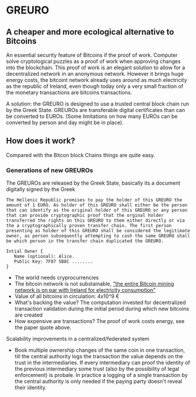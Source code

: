 # GREURO
## A cheaper and more ecological alternative to Bitcoins

An essential security feature of Bitcoins if the proof of work. Computer solve cryptological puzzles as a proof of work when approving changes into the blockchain. This proof of work is an elegant solution to allow for a decentralized network in an anonymous network. However it brings huge energy costs, the bitcoint network already uses around as much electricity as the republic of Ireland, even though today only a very small fraction of the monetary transactions are bitcoins transactions.

A solution: the GREURO is designed to use a trusted central block chain run by the Greek State. GREUROs are transferable digital certificates than can be converted to EUROs. (Some limitations on how many EUROs can be converted by person and day might be in place).

## How does it work?

Compared with the Bitcon block Chains things are quite easy.

### Generations of new GREUROs

The GREUROs are released by the Greek State, basically its a document digitally signed by the Greek 

    The Hellenic Republic promises to pay the holder of this GREURO the amount of 1 EURO. As holder of this GREURO shall either be the person that can identify as the original holder of this GREURO or any person that can provide cryptographic proof that the orginal holder transferred the rights on this GREURO to them either directly or via the a cryptographically proven transfer chain. The first person presenting as holder of this GREURO shall be considered the legitimate owner, as person subsequently attempting to cash the same GREURO shall be which person in the transfer chain duplicated the GREURO.

    Intial Owner {
       Name (optional): Alice.
       Public Key: 7F87 5B8C ........
    }




 * The world needs cryprocurrencies
 * The bitcoin network is not substainable, ["the entire Bitcoin mining network is on par with Ireland for electricity consumption"](http://karlodwyer.github.io/publications/pdf/bitcoin_KJOD_2014.pdf)
 * Value of all bitcoins in circulation: 4x10^9 €
 * What's backing the value? The computation invested for decentralized transaction validation during the initial period during which new bitcoins are created
 * How expensive are transactions? The proof of work costs  energy, see the paper quote above. 

Scalability improvements in a centralized/federated system

 * Book multiple ownership changes of the same coin in one transaction, till the central authority logs the transaction the value depends on the trust in the intermediaries. If every intermediary can proof the identity of the previous intermediary some trust (also by the possibility of legal enforcement) is probale. In practice a logging of a single transaction by the central authority is only needed if the paying party doesn't reveal their identity.